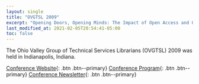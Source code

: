 ```yaml
---
layout: single
title: "OVGTSL 2009"
excerpt: "Opening Doors, Opening Minds: The Impact of Open Access and Open Source"
last_modified_at: 2021-02-05T20:54:41-05:00
toc: false
---
```


The Ohio Valley Group of Technical Services Librarians (OVGTSL) 2009 was held in Indianapolis, Indiana.

[Conference Website](https://web.archive.org/web/20140628015317/http://www.ulib.iupui.edu/OVGTSL2009){: .btn .btn--primary}
[Conference Program](/assets/pdf/OVGTSL_program_2009.pdf){: .btn .btn--primary}
[Conference Newsletter](/assets/pdf/OVGTSL_newsletter_2009.pdf){: .btn .btn--primary}
